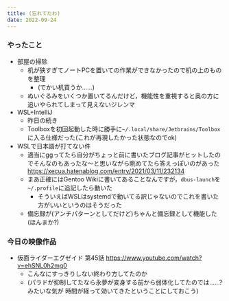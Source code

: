 ```yaml
---
title: (忘れてたわ)
date: 2022-09-24
---
```


### やったこと
+ 部屋の掃除
  + 机が狭すぎてノートPCを置いての作業ができなかったので机の上のものを整理
    + (でかい机買うか……)
  + ぬいぐるみをいくつか置いてるんだけど，機能性を重視すると奥の方に追いやられてしまって見えないジレンマ
+ WSL+IntelliJ
  + 昨日の続き
  + Toolboxを初回起動した時に勝手に`~/.local/share/Jetbrains/Toolbox`に入る仕様だった(これが再現したかった状態なのでok)
+ WSLで日本語が打てない件
  + 適当にggってたら自分がちょっと前に書いたブログ記事がヒットしたのでそんなのもあったな～と思いながら眺めてたら答えっぽいのがあった
  <https://xecua.hatenablog.com/entry/2021/03/11/232134>
  + まあ正確にはGentoo Wikiに書いてあることなんですが，`dbus-launch`を`~/.profile`に追記したら動いた
    + そういえばWSLはsystemdで動いてる訳じゃないのでこれを書いた方がいいというのはそうだった
  + 備忘録が(アンチパターンとしてだけど)ちゃんと備忘録として機能した(ほんまか?)

### 今日の映像作品
+ 仮面ライダーエグゼイド 第45話 <https://www.youtube.com/watch?v=ehSNL0h2mg0>
  + こんなにすっきりしない終わり方してたのか
  + (パラドが抑制してたなら永夢が変身する前から弱体化してたのでは……?みたいな気が 時間が経って効いてきたということにしておこう)
